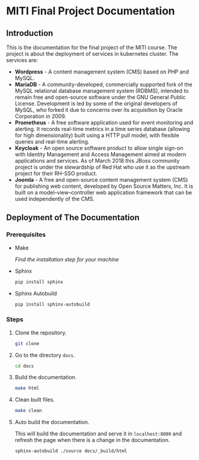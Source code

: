 # MITI Final Project Documentation

## Introduction

This is the documentation for the final project of the MITI course. The project is about the deployment of services in kubernetes cluster. The services are:

- **Wordpress** - A content management system (CMS) based on PHP and MySQL.
- **MariaDB** - A community-developed, commercially supported fork of the MySQL relational database management system (RDBMS), intended to remain free and open-source software under the GNU General Public License. Development is led by some of the original developers of MySQL, who forked it due to concerns over its acquisition by Oracle Corporation in 2009.
- **Prometheus** - A free software application used for event monitoring and alerting. It records real-time metrics in a time series database (allowing for high dimensionality) built using a HTTP pull model, with flexible queries and real-time alerting.
- **Keycloak** - An open source software product to allow single sign-on with Identity Management and Access Management aimed at modern applications and services. As of March 2018 this JBoss community project is under the stewardship of Red Hat who use it as the upstream project for their RH-SSO product.
- **Joomla** - A free and open-source content management system (CMS) for publishing web content, developed by Open Source Matters, Inc. It is built on a model–view–controller web application framework that can be used independently of the CMS.

## Deployment of The Documentation

### Prerequisites

- Make

  _Find the installation step for your machine_

- Sphinx

  ```bash
  pip install sphinx
  ```

- Sphinx Autobuild

  ```bash
  pip install sphinx-autobuild
  ```

### Steps

1. Clone the repository.

   ```bash
   git clone
   ```

2. Go to the directory `docs`.

   ```bash
   cd docs
   ```

3. Build the documentation.

   ```bash
   make html
   ```

4. Clean built files.

   ```bash
   make clean
   ```

5. Auto build the documentation.

   This will build the documentation and serve it in `localhost:8000` and refresh the page when there is a change in the documentation.

   ```bash
   sphinx-autobuild ./source docs/_build/html
   ```
